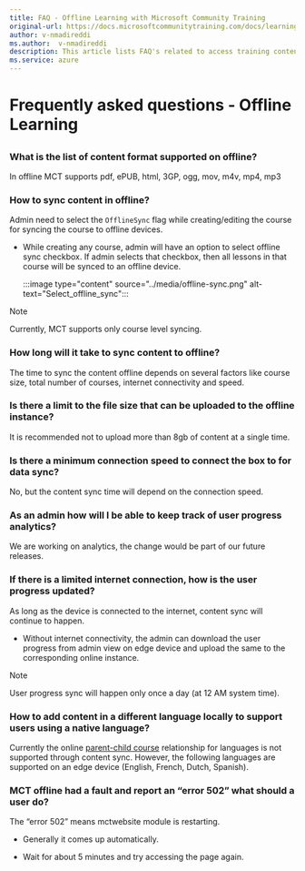 ```yaml
---
title: FAQ - Offline Learning with Microsoft Community Training
original-url: https://docs.microsoftcommunitytraining.com/docs/learning-in-offline-mode
author: v-nmadireddi
ms.author:  v-nmadireddi
description: This article lists FAQ's related to access training content in offline mode
ms.service: azure
---
```


# Frequently asked questions - Offline Learning

## 

### What is the list of content format supported on offline?

In offline MCT supports pdf, ePUB, html, 3GP, ogg, mov, m4v, mp4, mp3

### How to sync content in offline?

Admin need to select the `OfflineSync` flag while creating/editing the course for syncing the course to offline devices.

* While creating any course, admin will have an option to select offline sync checkbox. If admin selects that checkbox, then all lessons in that course will be synced to an offline device.

    :::image type="content" source="../media/offline-sync.png" alt-text="Select_offline_sync":::

>[!Note]
>
>Currently, MCT supports only course level syncing.

### How long will it take to sync content to offline?

The time to sync the content offline depends on several factors like course size, total number of courses, internet connectivity and speed.

### Is there a limit to the file size that can be uploaded to the offline instance?

It is recommended not to upload more than 8gb of content at a single time.

### Is there a minimum connection speed to connect the box to for data sync?

No, but the content sync time will depend on the connection speed.

### As an admin how will I be able to keep track of user progress analytics?

We are working on analytics, the change would be part of our future releases.

### If there is a limited internet connection, how is the user progress updated?

As long as the device is connected to the internet, content sync will continue to happen.

* Without internet connectivity, the admin can download the user progress from admin view on edge device and upload the same to the corresponding online instance.

>[!Note]
>User progress sync will happen only once a day (at 12 AM system time).

### How to add content in a different language locally to support users using a native  language?

Currently the online [parent-child course](../settings/customize-languages-for-the-learners-on-the-platform.md#customize-languages-on-the-platform) relationship for languages is not supported through content sync. However, the following languages are supported on an edge device (English, French, Dutch, Spanish).

### MCT offline had a fault and report an “error 502” what should a user do?

The “error 502” means mctwebsite module is restarting.

* Generally it comes up automatically.

* Wait for about 5 minutes and try accessing the page again.